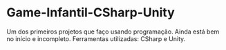 # Game-Infantil-CSharp-Unity
Um dos primeiros projetos que faço usando programação. Ainda está bem no início e incompleto. Ferramentas utilizadas: CSharp e Unity.

